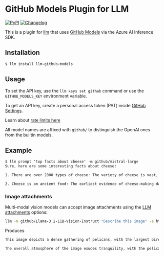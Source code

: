 # GitHub Models Plugin for LLM
[![PyPI](https://img.shields.io/pypi/v/llm-github-models.svg)](https://pypi.org/project/llm-github-models/)
[![Changelog](https://img.shields.io/github/v/release/tonybaloney/llm-github-models?include_prereleases&label=changelog)](https://github.com/tonybaloney/llm-github-models/releases)


This is a plugin for [llm](https://llm.datasette.io) that uses [GitHub Models](https://github.blog/news-insights/product-news/introducing-github-models/) via the Azure AI Inference SDK.

## Installation

```default
$ llm install llm-github-models
```

## Usage

To set the API key, use the `llm keys set github` command or use the `GITHUB_MODELS_KEY` environment variable.

To get an API key, create a personal access token (PAT) inside [GitHub Settings](https://github.com/settings/tokens).

Learn about [rate limits here](https://docs.github.com/github-models/prototyping-with-ai-models#rate-limits)

All model names are affixed with `github/` to distinguish the OpenAI ones from the builtin models.

## Example

```default
$ llm prompt 'top facts about cheese' -m github/mistral-large                                                                                                                
Sure, here are some interesting facts about cheese:

1. There are over 2000 types of cheese: The variety of cheese is vast, with different flavors, textures, and aromas. This is due to factors like the type of milk used, the aging process, and the specific bacteria and mold cultures involved.

2. Cheese is an ancient food: The earliest evidence of cheese-making dates back to around 6000 BC, found in ancient Polish sites.
```

### Image attachments

Multi-modal vision models can accept image attachments using the [LLM attachments](https://llm.datasette.io/en/stable/usage.html#attachments) options:

```bash
llm -m github/Llama-3.2-11B-Vision-Instruct "Describe this image" -a https://static.simonwillison.net/static/2024/pelicans.jpg
```

Produces
```bash
This image depicts a dense gathering of pelicans, with the largest birds situated in the center, showcasing their light brown plumage and long, pointed beaks. The pelicans are standing on a rocky shoreline, with a serene body of water behind them, characterized by its pale blue hue and gentle ripples. In the background, a dark, rocky cliff rises, adding depth to the scene.

The overall atmosphere of the image exudes tranquility, with the pelicans seemingly engaging in a social gathering or feeding activity. The photograph's clarity and focus on the pelicans' behavior evoke a sense of observation and appreciation for the natural world.
```